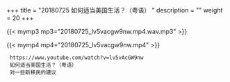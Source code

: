 +++
title = "20180725  如何适当美国生活？（粤语） "
description = ""
weight = 20
+++

{{< mymp3 mp3="20180725_lv5vacgw9nw.mp4.wav.mp3" >}}

{{< mymp4 mp4="20180725_lv5vacgw9nw.mp4" >}}

     https://www.youtube.com/watch?v=lv5vAcGW9nw 
     如何适当美国生活？（粤语） 
     对一些新移民的建议 
